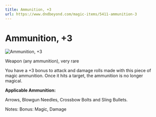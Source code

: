 ```yaml
---
title: Ammunition, +3
url: https://www.dndbeyond.com/magic-items/5411-ammunition-3
---
```


# Ammunition, +3

![Ammunition, +3](ammunition-3.png)

Weapon (any ammunition), very rare

You have a +3 bonus to attack and damage rolls made with this piece of magic ammunition. Once it hits a target, the ammunition is no longer magical.


**Applicable Ammunition:**

Arrows, Blowgun Needles, Crossbow Bolts and Sling Bullets.


Notes: Bonus: Magic, Damage